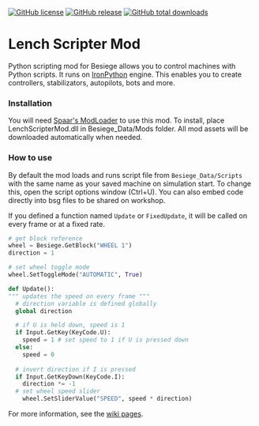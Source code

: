 [![GitHub license](https://img.shields.io/github/license/lench4991/LenchScripterMod.svg)](https://github.com/lench4991/LenchScripterMod/blob/master/LICENSE.md)
[![GitHub release](https://img.shields.io/github/release/lench4991/LenchScripterMod.svg)](https://github.com/lench4991/LenchScripterMod/releases)
[![GitHub total downloads](https://img.shields.io/github/downloads/lench4991/LenchScripterMod/total.svg)](https://github.com/lench4991/LenchScripterMod/releases)

# Lench Scripter Mod

Python scripting mod for Besiege allows you to control machines with Python scripts. It runs on [IronPython](http://ironpython.net/) engine. This enables you to create controllers, stabilizators, autopilots, bots and more.

### Installation

You will need [Spaar's ModLoader](https://github.com/spaar/besiege-modloader) to use this mod.
To install, place LenchScripterMod.dll in Besiege_Data/Mods folder. All mod assets will be downloaded automatically when needed.

### How to use

By default the mod loads and runs script file from `Besiege_Data/Scripts` with the same name as your saved machine on simulation start. To change this, open the script options window (Ctrl+U). You can also embed code directly into bsg files to be shared on workshop.

If you defined a function named `Update` or `FixedUpdate`, it will be called on every frame or at a fixed rate.

```py
# get block reference
wheel = Besiege.GetBlock("WHEEL 1")
direction = 1

# set wheel toggle mode
wheel.SetToggleMode("AUTOMATIC", True)

def Update():
""" updates the speed on every frame """
  # direction variable is defined globally
  global direction

  # if U is held down, speed is 1
  if Input.GetKey(KeyCode.U):
    speed = 1 # set speed to 1 if U is pressed down
  else:
    speed = 0
    
  # invert direction if I is pressed
  if Input.GetKeyDown(KeyCode.I):
    direction *= -1
  # set wheel speed slider
    wheel.SetSliderValue("SPEED", speed * direction)
```

For more information, see the [wiki pages](https://github.com/lench4991/LenchScripterMod/wiki).
